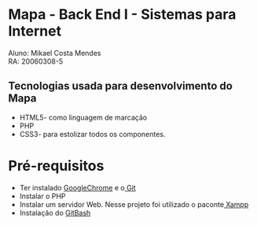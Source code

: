 
<h1>Mapa - Back End I  - Sistemas para Internet </h1>

Aluno: Mikael Costa Mendes <br> 
RA: 20060308-5

<h2>Tecnologias usada para desenvolvimento do Mapa</h2>

+ HTML5- como linguagem de marcação <br>
+ PHP<br>
+ CSS3- para estolizar todos os componentes.<br>

<h1>Pré-requisitos</h1>

+ Ter instalado <a href="https://www.google.com/intl/pt-BR/chrome/">GoogleChrome</a>  e o<a href="https://git-scm.com/downloads"> Git</a><br>
+ Instalar o PHP <br>
+ Instalar um servidor Web. Nesse projeto foi utilizado o paconte<a href="https://www.apachefriends.org/download.html"> Xampp</a> <br>
+ Instalação do <a href="https://git-scm.com/downloads"> GitBash</a><br>

